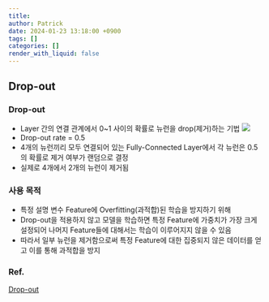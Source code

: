 ```yaml
---
title: 
author: Patrick
date: 2024-01-23 13:18:00 +0900
tags: []
categories: []
render_with_liquid: false
---
```

## Drop-out
### Drop-out
- Layer 간의 연결 관계에서 0~1 사이의 확률로 뉴런을 drop(제거)하는 기법
![](Attatched/Pasted%20image%2020240123120402.png)
- Drop-out rate = 0.5
- 4개의 뉴런끼리 모두 연결되어 있는 Fully-Connected Layer에서 각 뉴런은 0.5의 확률로 제거 여부가 랜덤으로 결정
- 실제로 4개에서 2개의 뉴런이 제거됨
### 사용 목적
- 특정 설명 변수 Feature에 Overfitting(과적합)된 학습을 방지하기 위해
- Drop-out을 적용하지 않고 모델을 학습하면 특정 Feature에 가중치가 가장 크게 설정되어 나머지 Feature들에 대해서는 학습이 이루어지지 않을 수 있음
- 따라서 일부 뉴런을 제거함으로써 특정 Feature에 대한 집중되지 않은 데이터를 얻고 이를 통해 과적합을 방지
### Ref.
[Drop-out](https://heytech.tistory.com/127)